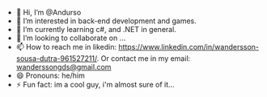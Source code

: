 - 👋 Hi, I’m @Andurso
- 👀 I’m interested in back-end development and games.
- 🌱 I’m currently learning c#, and .NET in general.
- 💞️ I’m looking to collaborate on ...
- 📫 How to reach me in likedin: https://www.linkedin.com/in/wandersson-sousa-dutra-961527211/. Or contact me in my email: wanderssongds@gmail.com
- 😄 Pronouns: he/him
- ⚡ Fun fact: im a cool guy, i'm almost sure of it...

<!---
Andurso/Andurso is a ✨ special ✨ repository because its `README.md` (this file) appears on your GitHub profile.
You can click the Preview link to take a look at your changes.
--->
